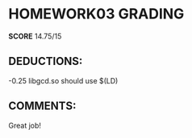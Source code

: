 HOMEWORK03 GRADING
==================
**SCORE** 14.75/15

DEDUCTIONS:
-----------
-0.25 libgcd.so should use $(LD)

COMMENTS:
---------
Great job!
